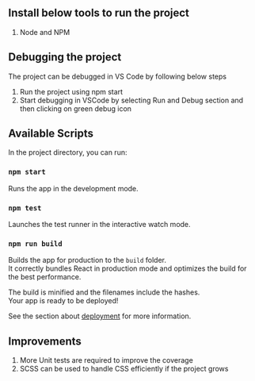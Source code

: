 ## Install below tools to run the project
1) Node and NPM

## Debugging the project
The project can be debugged in VS Code by following below steps
1) Run the project using npm start
2) Start debugging in VSCode by selecting Run and Debug section and then clicking on green debug icon

## Available Scripts

In the project directory, you can run:

### `npm start` 

Runs the app in the development mode.

### `npm test`

Launches the test runner in the interactive watch mode.

### `npm run build`

Builds the app for production to the `build` folder.\
It correctly bundles React in production mode and optimizes the build for the best performance.

The build is minified and the filenames include the hashes.\
Your app is ready to be deployed!

See the section about [deployment](https://facebook.github.io/create-react-app/docs/deployment) for more information.

## Improvements
1) More Unit tests are required to improve the coverage
2) SCSS can be used to handle CSS efficiently if the project grows